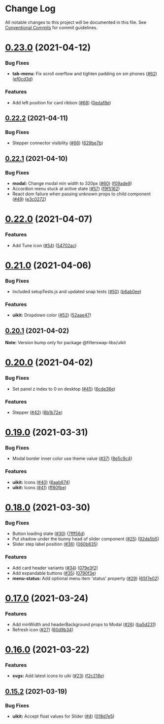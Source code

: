 # Change Log

All notable changes to this project will be documented in this file.
See [Conventional Commits](https://conventionalcommits.org) for commit guidelines.

# [0.23.0](https://github.com/Filterswap/Filter-toolkit/tree/master/packages/Filter-uikit/compare/@filterswap-libs/uikit@0.22.2...@filterswap-libs/uikit@0.23.0) (2021-04-12)


### Bug Fixes

* **tab-menu:** Fix scroll overflow and tighten padding on sm phones ([#62](https://github.com/Filterswap/Filter-toolkit/tree/master/packages/Filter-uikit/issues/62)) ([ef0cd3d](https://github.com/Filterswap/Filter-toolkit/tree/master/packages/Filter-uikit/commit/ef0cd3d8896b34968e3610c2a078842dfe7142bf))


### Features

* Add left position for card ribbon ([#68](https://github.com/Filterswap/Filter-toolkit/tree/master/packages/Filter-uikit/issues/68)) ([0edaf8e](https://github.com/Filterswap/Filter-toolkit/tree/master/packages/Filter-uikit/commit/0edaf8e7a1dfa76be1fa858d3e534471a533b512))





## [0.22.2](https://github.com/Filterswap/Filter-toolkit/tree/master/packages/Filter-uikit/compare/@filterswap-libs/uikit@0.22.1...@filterswap-libs/uikit@0.22.2) (2021-04-11)


### Bug Fixes

* Stepper connector visibility ([#66](https://github.com/Filterswap/Filter-toolkit/tree/master/packages/Filter-uikit/issues/66)) ([629be7b](https://github.com/Filterswap/Filter-toolkit/tree/master/packages/Filter-uikit/commit/629be7b33cc3c7d95499ca67b7a175a29f3f7225))





## [0.22.1](https://github.com/Filterswap/Filter-toolkit/tree/master/packages/Filter-uikit/compare/@filterswap-libs/uikit@0.22.0...@filterswap-libs/uikit@0.22.1) (2021-04-10)


### Bug Fixes

* **modal:** Change modal min width to 320px ([#60](https://github.com/Filterswap/Filter-toolkit/tree/master/packages/Filter-uikit/issues/60)) ([f09ade9](https://github.com/Filterswap/Filter-toolkit/tree/master/packages/Filter-uikit/commit/f09ade9f149d6793404c86829a728b4f1ba7b93a))
* Accordion menu stuck at active state ([#57](https://github.com/Filterswap/Filter-toolkit/tree/master/packages/Filter-uikit/issues/57)) ([f9f5162](https://github.com/Filterswap/Filter-toolkit/tree/master/packages/Filter-uikit/commit/f9f5162f269a27b375943db4b87850c6d8998d3d))
* React dom failure when passing unknown props to child component ([#49](https://github.com/Filterswap/Filter-toolkit/tree/master/packages/Filter-uikit/issues/49)) ([e3c0272](https://github.com/Filterswap/Filter-toolkit/tree/master/packages/Filter-uikit/commit/e3c02729bb5c1391d6179a7da6c38bdee6f741bf))





# [0.22.0](https://github.com/Filterswap/Filter-toolkit/tree/master/packages/Filter-uikit/compare/@filterswap-libs/uikit@0.21.0...@filterswap-libs/uikit@0.22.0) (2021-04-07)


### Features

* Add Tune icon ([#54](https://github.com/Filterswap/Filter-toolkit/tree/master/packages/Filter-uikit/issues/54)) ([54702ac](https://github.com/Filterswap/Filter-toolkit/tree/master/packages/Filter-uikit/commit/54702ac31f6ff7ea0eeb7483363841eb0a2262d6))





# [0.21.0](https://github.com/Filterswap/Filter-toolkit/tree/master/packages/Filter-uikit/compare/@filterswap-libs/uikit@0.20.1...@filterswap-libs/uikit@0.21.0) (2021-04-06)


### Bug Fixes

* Included setupTests.js and updated snap tests ([#50](https://github.com/Filterswap/Filter-toolkit/tree/master/packages/Filter-uikit/issues/50)) ([b6ab0ee](https://github.com/Filterswap/Filter-toolkit/tree/master/packages/Filter-uikit/commit/b6ab0ee48e82c8ac88b288e1f790e1c91babb93d))


### Features

* **uikit:** Dropdown color ([#52](https://github.com/Filterswap/Filter-toolkit/tree/master/packages/Filter-uikit/issues/52)) ([52aae47](https://github.com/Filterswap/Filter-toolkit/tree/master/packages/Filter-uikit/commit/52aae470bc0067f5ac130df3bdb562c2911cb5cc))





## [0.20.1](https://github.com/Filterswap/Filter-toolkit/tree/master/packages/Filter-uikit/compare/@filterswap-libs/uikit@0.20.0...@filterswap-libs/uikit@0.20.1) (2021-04-02)

**Note:** Version bump only for package @filterswap-libs/uikit





# [0.20.0](https://github.com/Filterswap/Filter-toolkit/tree/master/packages/Filter-uikit/compare/@filterswap-libs/uikit@0.19.0...@filterswap-libs/uikit@0.20.0) (2021-04-02)


### Bug Fixes

* Set panel z index to 0 on desktop ([#45](https://github.com/Filterswap/Filter-toolkit/tree/master/packages/Filter-uikit/issues/45)) ([6cde36e](https://github.com/Filterswap/Filter-toolkit/tree/master/packages/Filter-uikit/commit/6cde36ee73b2075de85ef809bed3f959e46de6e2))


### Features

* Stepper ([#42](https://github.com/Filterswap/Filter-toolkit/tree/master/packages/Filter-uikit/issues/42)) ([8b1b72e](https://github.com/Filterswap/Filter-toolkit/tree/master/packages/Filter-uikit/commit/8b1b72e00bcf012df258becd1048770af2498221))





# [0.19.0](https://github.com/Filterswap/Filter-toolkit/tree/master/packages/Filter-uikit/compare/@filterswap-libs/uikit@0.18.0...@filterswap-libs/uikit@0.19.0) (2021-03-31)


### Bug Fixes

* Modal border inner color use theme value ([#37](https://github.com/Filterswap/Filter-toolkit/tree/master/packages/Filter-uikit/issues/37)) ([8e5c9c4](https://github.com/Filterswap/Filter-toolkit/tree/master/packages/Filter-uikit/commit/8e5c9c409b38059f70f6746bc769f4eced009660))


### Features

* **uikit:** Icons ([#40](https://github.com/Filterswap/Filter-toolkit/tree/master/packages/Filter-uikit/issues/40)) ([6aab674](https://github.com/Filterswap/Filter-toolkit/tree/master/packages/Filter-uikit/commit/6aab674e7f304439cc1f2fe3754aa8f697cc3efd))
* **uikit:** Icons ([#41](https://github.com/Filterswap/Filter-toolkit/tree/master/packages/Filter-uikit/issues/41)) ([ff80fbe](https://github.com/Filterswap/Filter-toolkit/tree/master/packages/Filter-uikit/commit/ff80fbe940e0afd54ecb2be8a08a241109dde185))





# [0.18.0](https://github.com/Filterswap/Filter-toolkit/tree/master/packages/Filter-uikit/compare/@filterswap-libs/uikit@0.17.0...@filterswap-libs/uikit@0.18.0) (2021-03-30)


### Bug Fixes

* Button loading state ([#30](https://github.com/Filterswap/Filter-toolkit/tree/master/packages/Filter-uikit/issues/30)) ([7fff56d](https://github.com/Filterswap/Filter-toolkit/tree/master/packages/Filter-uikit/commit/7fff56d022e06a911525f6163de1e4b5adfab9c7))
* Put shadow under the bunny head of slider component ([#25](https://github.com/Filterswap/Filter-toolkit/tree/master/packages/Filter-uikit/issues/25)) ([92da5b5](https://github.com/Filterswap/Filter-toolkit/tree/master/packages/Filter-uikit/commit/92da5b5cf746c1a3e10d05c3e5344943a926d943))
* Slider step label position ([#36](https://github.com/Filterswap/Filter-toolkit/tree/master/packages/Filter-uikit/issues/36)) ([060b835](https://github.com/Filterswap/Filter-toolkit/tree/master/packages/Filter-uikit/commit/060b835c68d67d83575f3f8783c2610133798aea))


### Features

* Add card header variants ([#34](https://github.com/Filterswap/Filter-toolkit/tree/master/packages/Filter-uikit/issues/34)) ([079e3f2](https://github.com/Filterswap/Filter-toolkit/tree/master/packages/Filter-uikit/commit/079e3f2cf5536aec5bb402af534c2a05723a3cb3))
* Add expandable buttons ([#35](https://github.com/Filterswap/Filter-toolkit/tree/master/packages/Filter-uikit/issues/35)) ([0790f3e](https://github.com/Filterswap/Filter-toolkit/tree/master/packages/Filter-uikit/commit/0790f3ed241acbd0236c8c134579efaa8a5c457b))
* **menu-status:** Add optional menu item 'status' property ([#29](https://github.com/Filterswap/Filter-toolkit/tree/master/packages/Filter-uikit/issues/29)) ([65f7e02](https://github.com/Filterswap/Filter-toolkit/tree/master/packages/Filter-uikit/commit/65f7e026345d145b61d43864699df3c1aa319446))





# [0.17.0](https://github.com/Filterswap/Filter-toolkit/tree/master/packages/Filter-uikit/compare/@filterswap-libs/uikit@0.16.0...@filterswap-libs/uikit@0.17.0) (2021-03-24)


### Features

* Add minWidth and headerBackground props to Modal ([#26](https://github.com/Filterswap/Filter-toolkit/tree/master/packages/Filter-uikit/issues/26)) ([ba5d231](https://github.com/Filterswap/Filter-toolkit/tree/master/packages/Filter-uikit/commit/ba5d231ce8c9d9f39b507befa7dbbf731bac0b26))
* Refresh icon ([#27](https://github.com/Filterswap/Filter-toolkit/tree/master/packages/Filter-uikit/issues/27)) ([60d9b34](https://github.com/Filterswap/Filter-toolkit/tree/master/packages/Filter-uikit/commit/60d9b34fbbd871d678c1836ff7ab924a4b301193))





# [0.16.0](https://github.com/Filterswap/Filter-toolkit/tree/master/packages/Filter-uikit/compare/@filterswap-libs/uikit@0.15.2...@filterswap-libs/uikit@0.16.0) (2021-03-22)


### Features

* **svgs:** Add latest icons to uiki ([#23](https://github.com/Filterswap/Filter-toolkit/tree/master/packages/Filter-uikit/issues/23)) ([f2c218e](https://github.com/Filterswap/Filter-toolkit/tree/master/packages/Filter-uikit/commit/f2c218e270ed8c351184fedf8ef5d7edd9439176))





## [0.15.2](https://github.com/Filterswap/Filter-toolkit/tree/master/packages/Filter-uikit/compare/@filterswap-libs/uikit@0.15.2...@filterswap-libs/uikit@0.15.2) (2021-03-19)


### Bug Fixes

* **uikit:** Accept float values for Slider ([#4](https://github.com/Filterswap/Filter-toolkit/tree/master/packages/Filter-uikit/issues/4)) ([018d7e5](https://github.com/Filterswap/Filter-toolkit/tree/master/packages/Filter-uikit/commit/018d7e5276e06cf880b2ce8f15f6eaa10e47f236))
